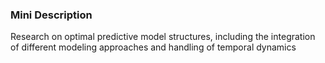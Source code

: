 ### Mini Description

Research on optimal predictive model structures, including the integration of different modeling approaches and handling of temporal dynamics
